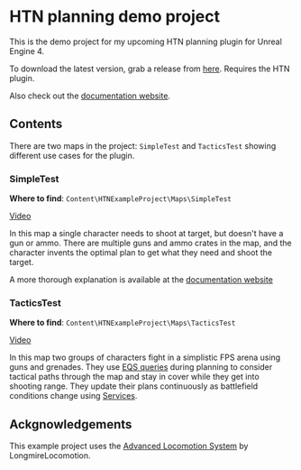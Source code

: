 # HTN planning demo project

This is the demo project for my upcoming HTN planning plugin for Unreal Engine 4.

To download the latest version, grab a release from [here](https://github.com/maksmaisak/htn-example-project/releases).
Requires the HTN plugin.

Also check out the [documentation website](https://maksmaisak.github.io/htn/#/).

## Contents

There are two maps in the project: `SimpleTest` and `TacticsTest` showing different use cases for the plugin.

### SimpleTest

**Where to find**: `Content\HTNExampleProject\Maps\SimpleTest`

[Video](https://youtu.be/ARJzKhosmEI)

In this map a single character needs to shoot at target, but doesn't have a gun or ammo.
There are multiple guns and ammo crates in the map, and the character invents the optimal plan to get what they need and shoot the target.

A more thorough explanation is available at the [documentation website](https://maksmaisak.github.io/htn/#/README?id=a-simple-example)

### TacticsTest

**Where to find**: `Content\HTNExampleProject\Maps\TacticsTest`

[Video](https://youtu.be/FHapYbv9vjE)

In this map two groups of characters fight in a simplistic FPS arena using guns and grenades.
They use [EQS queries](https://maksmaisak.github.io/htn/#/eqs) during planning to consider tactical paths through the map and stay in cover while they get into shooting range.
They update their plans continuously as battlefield conditions change using [Services](https://maksmaisak.github.io/htn/#/service).

## Ackgnowledgements

This example project uses the [Advanced Locomotion System](https://www.unrealengine.com/marketplace/en-US/product/advanced-locomotion-system-v1) by LongmireLocomotion.

